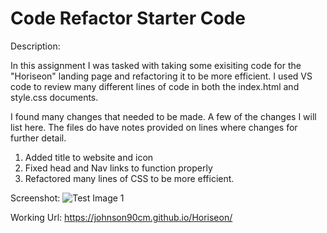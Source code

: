 # Code Refactor Starter Code

Description: 

In this assignment I was tasked with taking some exisiting code for the "Horiseon" landing page and refactoring it to be more efficient. I used VS code to review many different lines of code in both the index.html and style.css documents.

I found many changes that needed to be made. A few of the changes I will list here. The files do have notes provided on lines where changes for further detail.

1. Added title to website and icon
2. Fixed head and Nav links to function properly
4. Refactored many lines of CSS to be more efficient.

Screenshot: 
![Test Image 1]()


Working Url: https://johnson90cm.github.io/Horiseon/
